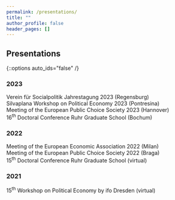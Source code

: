 ```yaml
---
permalink: /presentations/
title: ""
author_profile: false
header_pages: []
---
```

## Presentations
{::options auto_ids="false" /}
### 2023
Verein für Socialpolitik Jahrestagung 2023 (Regensburg)  
Silvaplana Workshop on Political Economy 2023 (Pontresina)  
Meeting of the European Public Choice Society 2023 (Hannover)  
16<sup>th</sup> Doctoral Conference Ruhr Graduate School (Bochum)  

### 2022
Meeting of the European Economic Association 2022 (Milan)  
Meeting of the European Public Choice Society 2022 (Braga)  
15<sup>th</sup> Doctoral Conference Ruhr Graduate School (virtual)  

### 2021
15<sup>th</sup> Workshop on Political Economy by ifo Dresden (virtual)  
